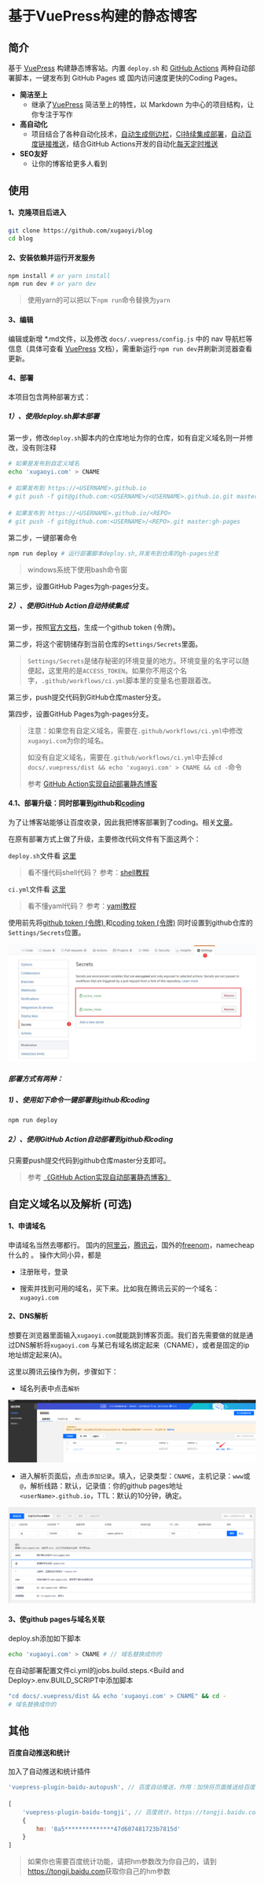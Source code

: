 # 基于VuePress构建的静态博客

## 简介

基于 [VuePress](https://v1.vuepress.vuejs.org/zh/guide/) 构建静态博客站。内置 `deploy.sh` 和 [GitHub Actions](https://github.com/features/actions) 两种自动部署脚本，一键发布到 GitHub Pages 或 国内访问速度更快的Coding Pages。

* **简洁至上**
  * 继承了[VuePress](https://v1.vuepress.vuejs.org/zh/guide/) 简洁至上的特性，以 Markdown 为中心的项目结构，让你专注于写作
* **高自动化**
  * 项目结合了各种自动化技术，[自动生成侧边栏](https://github.com/xugaoyi/blog/issues/113)，[CI持续集成部署](https://xugaoyi.com/pages/6b9d359ec5aa5019/)，[自动百度链接推送](#百度自动推送和统计)，结合GitHub Actions开发的自动化[每天定时推送](https://xugaoyi.com/pages/f44d2f9ad04ab8d3/)
* **SEO友好**
  * 让你的博客给更多人看到



## 使用

#### 1、克隆项目后进入

```bash
git clone https://github.com/xugaoyi/blog
cd blog
```

#### 2、安装依赖并运行开发服务

```bash
npm install # or yarn install
npm run dev # or yarn dev
```

> 使用yarn的可以把以下`npm run`命令替换为`yarn`

#### 3、编辑

编辑或新增 \*.md文件，以及修改 `docs/.vuepress/config.js` 中的 nav 导航栏等信息（具体可查看 [VuePress](https://v1.vuepress.vuejs.org/zh/guide/) 文档），需重新运行·`npm run dev`并刷新浏览器查看更新。

#### 4、部署

本项目包含两种部署方式：

##### 1）、使用deploy.sh脚本部署

第一步，修改`deploy.sh`脚本内的仓库地址为你的仓库，如有自定义域名则一并修改，没有则注释

```bash
# 如果是发布到自定义域名
echo 'xugaoyi.com' > CNAME

# 如果发布到 https://<USERNAME>.github.io
# git push -f git@github.com:<USERNAME>/<USERNAME>.github.io.git master

# 如果发布到 https://<USERNAME>.github.io/<REPO>
# git push -f git@github.com:<USERNAME>/<REPO>.git master:gh-pages
```

第二步，一键部署命令

```bash
npm run deploy # 运行部署脚本deploy.sh,并发布到仓库的gh-pages分支
```
> windows系统下使用bash命令窗

第三步，设置GitHub Pages为gh-pages分支。



##### 2）、使用GitHub Action自动持续集成

第一步，按照[官方文档](https://help.github.com/en/articles/creating-a-personal-access-token-for-the-command-line)，生成一个github token (令牌)。

第二步，将这个密钥储存到当前仓库的`Settings/Secrets`里面。
> `Settings/Secrets`是储存秘密的环境变量的地方。环境变量的名字可以随便起，这里用的是`ACCESS_TOKEN`。如果你不用这个名字，`.github/workflows/ci.yml`脚本里的变量名也要跟着改。

第三步，push提交代码到GitHub仓库master分支。

第四步，设置GitHub Pages为gh-pages分支。




> 注意：如果您有自定义域名，需要在`.github/workflows/ci.yml`中修改`xugaoyi.com`为你的域名。
>
> 如没有自定义域名，需要在`.github/workflows/ci.yml`中去掉`cd docs/.vuepress/dist && echo 'xugaoyi.com' > CNAME && cd -`命令
>
> 参考 [GitHub Action实现自动部署静态博客](http://xugaoyi.com/pages/6b9d359ec5aa5019/)



#### 4.1、部署升级：同时部署到github和[coding](https://dev.tencent.com/)

为了让博客站能够让百度收录，因此我把博客部署到了coding。相关[文章](https://xugaoyi.com/pages/41f87d890d0a02af/)。

在原有部署方式上做了升级，主要修改代码文件有下面这两个：

`deploy.sh`文件看 [这里](https://github.com/xugaoyi/blog/blob/master/deploy.sh)

> 看不懂代码shell代码？ 参考：[shell教程](https://ipcmen.com/)




`ci.yml`文件看 [这里](https://github.com/xugaoyi/blog/blob/master/.github/workflows/ci.yml)

> 看不懂yaml代码？ 参考：[yaml教程](https://xugaoyi.com/pages/4e8444e2d534d14f/)



使用前先将[github token (令牌) ](https://help.github.com/en/articles/creating-a-personal-access-token-for-the-command-line)和[coding token (令牌)](https://dev.tencent.com/help/doc/account/access-token) 同时设置到github仓库的`Settings/Secrets`位置。

![token设置](https://raw.githubusercontent.com/xugaoyi/image_store/master/blog/token.jpg)

##### 部署方式有两种：

##### 1) 、使用如下命令一键部署到github和coding

```sh
npm run deploy
```

##### 2）、使用GitHub Action自动部署到github和coding

只需要push提交代码到github仓库master分支即可。

>  参考 [《GitHub Action实现自动部署静态博客》](http://xugaoyi.com/pages/6b9d359ec5aa5019/)





## 自定义域名以及解析 (可选)

#### 1、申请域名

申请域名当然去哪都行。 国内的[阿里云](https://link.zhihu.com/?target=https%3A//wanwang.aliyun.com/domain/)，[腾讯云](https://cloud.tencent.com/)，国外的[freenom](https://link.zhihu.com/?target=http%3A//www.freenom.com/)，namecheap什么的 。 操作大同小异，都是

* 注册账号，登录

* 搜索并找到可用的域名，买下来。比如我在腾讯云买的一个域名：`xugaoyi.com`

#### 2、DNS解析

想要在浏览器里面输入`xugaoyi.com`就能跳到博客页面。我们首先需要做的就是通过DNS解析将`xugaoyi.com` 与某已有域名绑定起来（CNAME），或者是固定的ip地址绑定起来(A)。

这里以腾讯云操作为例，步骤如下：

* 域名列表中点击`解析`

![解析](https://raw.githubusercontent.com/xugaoyi/image_store/master/blog/20191228212829.png)

* 进入解析页面后，点击`添加记录`。填入，记录类型：`CNAME`，主机记录：`www`或`@`，解析线路：默认，记录值：你的github pages地址`<userName>.github.io`，TTL：默认的10分钟，确定。

![解析2](https://raw.githubusercontent.com/xugaoyi/image_store/master/blog/20191228213125.png)

#### 3、使github pages与域名关联

deploy.sh添加如下脚本

```bash
echo 'xugaoyi.com' > CNAME # // 域名替换成你的
```

在自动部署配置文件ci.yml的jobs.build.steps.<Build and Deploy\>.env.BUILD_SCRIPT中添加脚本

```sh
"cd docs/.vuepress/dist && echo 'xugaoyi.com' > CNAME" && cd -
# 域名替换成你的
```




## 其他


#### 百度自动推送和统计

加入了自动推送和统计插件

```js
'vuepress-plugin-baidu-autopush', // 百度自动推送，作用：加快将页面推送给百度搜索，https://ziyuan.baidu.com/

[
    'vuepress-plugin-baidu-tongji', // 百度统计，https://tongji.baidu.com
    {
        hm: '8a5**************47d607481723b7815d'
    }
]
```

> 如果你也需要百度统计功能，请把hm参数改为你自己的，请到<https://tongji.baidu.com>获取你自己的hm参数
